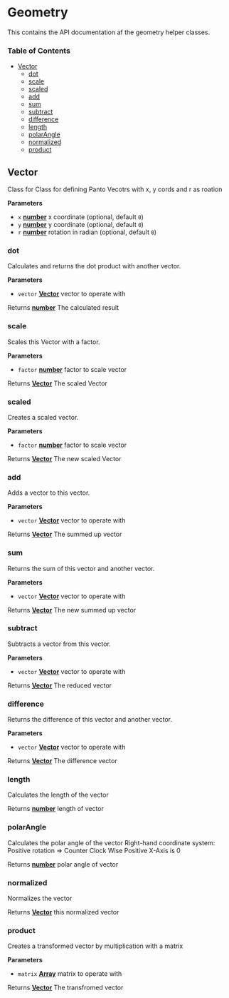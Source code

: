 # Geometry

This contains the API documentation af the geometry helper classes.

<!-- Generated by documentation.js. Update this documentation by updating the source code. -->

### Table of Contents

-   [Vector][1]
    -   [dot][2]
    -   [scale][3]
    -   [scaled][4]
    -   [add][5]
    -   [sum][6]
    -   [subtract][7]
    -   [difference][8]
    -   [length][9]
    -   [polarAngle][10]
    -   [normalized][11]
    -   [product][12]

## Vector

Class for Class for defining Panto Vecotrs with x, y cords and r as roation

**Parameters**

-   `x` **[number][13]** x coordinate (optional, default `0`)
-   `y` **[number][13]** y coordinate (optional, default `0`)
-   `r` **[number][13]** rotation in radian (optional, default `0`)

### dot

Calculates and returns the dot product with another vector.

**Parameters**

-   `vector` **[Vector][14]** vector to operate with

Returns **[number][13]** The calculated result

### scale

Scales this Vector with a factor.

**Parameters**

-   `factor` **[number][13]** factor to scale vector

Returns **[Vector][14]** The scaled Vector

### scaled

Creates a scaled vector.

**Parameters**

-   `factor` **[number][13]** factor to scale vector

Returns **[Vector][14]** The new scaled Vector

### add

Adds a vector to this vector.

**Parameters**

-   `vector` **[Vector][14]** vector to operate with

Returns **[Vector][14]** The summed up vector

### sum

Returns the sum of this vector and another vector.

**Parameters**

-   `vector` **[Vector][14]** vector to operate with

Returns **[Vector][14]** The new summed up vector

### subtract

Subtracts a vector from this vector.

**Parameters**

-   `vector` **[Vector][14]** vector to operate with

Returns **[Vector][14]** The reduced vector

### difference

Returns the difference of this vector and another vector.

**Parameters**

-   `vector` **[Vector][14]** vector to operate with

Returns **[Vector][14]** The difference vector

### length

Calculates the length of the vector

Returns **[number][13]** length of vector

### polarAngle

Calculates the polar angle of the vector
Right-hand coordinate system:
Positive rotation => Counter Clock Wise
Positive X-Axis is 0

Returns **[number][13]** polar angle of vector

### normalized

Normalizes the vector

Returns **[Vector][14]** this normalized vector

### product

Creates a transformed vector by multiplication with a matrix

**Parameters**

-   `matrix` **[Array][15]** matrix to operate with

Returns **[Vector][14]** The transfromed vector

[1]: #vector

[2]: #dot

[3]: #scale

[4]: #scaled

[5]: #add

[6]: #sum

[7]: #subtract

[8]: #difference

[9]: #length

[10]: #polarangle

[11]: #normalized

[12]: #product

[13]: https://developer.mozilla.org/docs/Web/JavaScript/Reference/Global_Objects/Number

[14]: #vector

[15]: https://developer.mozilla.org/docs/Web/JavaScript/Reference/Global_Objects/Array

